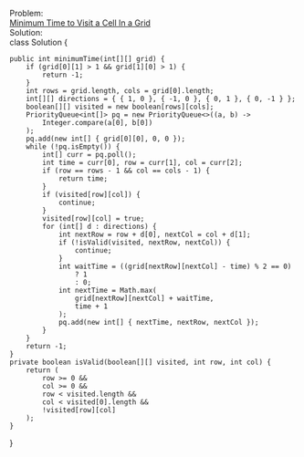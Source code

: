 Problem:
<br>
[Minimum Time to Visit a Cell In a Grid](https://leetcode.com/problems/minimum-time-to-visit-a-cell-in-a-grid/)
<br>
Solution:
<br>
class Solution {

    public int minimumTime(int[][] grid) {
        if (grid[0][1] > 1 && grid[1][0] > 1) {
            return -1;
        }
        int rows = grid.length, cols = grid[0].length;
        int[][] directions = { { 1, 0 }, { -1, 0 }, { 0, 1 }, { 0, -1 } };
        boolean[][] visited = new boolean[rows][cols];
        PriorityQueue<int[]> pq = new PriorityQueue<>((a, b) ->
            Integer.compare(a[0], b[0])
        );
        pq.add(new int[] { grid[0][0], 0, 0 });
        while (!pq.isEmpty()) {
            int[] curr = pq.poll();
            int time = curr[0], row = curr[1], col = curr[2];
            if (row == rows - 1 && col == cols - 1) {
                return time;
            }
            if (visited[row][col]) {
                continue;
            }
            visited[row][col] = true;
            for (int[] d : directions) {
                int nextRow = row + d[0], nextCol = col + d[1];
                if (!isValid(visited, nextRow, nextCol)) {
                    continue;
                }
                int waitTime = ((grid[nextRow][nextCol] - time) % 2 == 0)
                    ? 1
                    : 0;
                int nextTime = Math.max(
                    grid[nextRow][nextCol] + waitTime,
                    time + 1
                );
                pq.add(new int[] { nextTime, nextRow, nextCol });
            }
        }
        return -1;
    }
    private boolean isValid(boolean[][] visited, int row, int col) {
        return (
            row >= 0 &&
            col >= 0 &&
            row < visited.length &&
            col < visited[0].length &&
            !visited[row][col]
        );
    }
}
